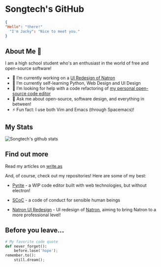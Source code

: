 # Songtech's GitHub

```json
{
"Hello": "there!"
  "I'm Jacky": "Nice to meet you."
}
```

## About Me 👋

I am a high school student who's an enthusiast in the world of free and open-source software! 

- 🔭 I’m currently working on a [UI Redesign of Natron](https://github.com/Songtech-0912/natron-ui-ux-design)
- 🌱 I’m currently self-learning Python, Web Design and UI Design
- 🤔 I’m looking for help with a code refactoring of [my personal open-source code editor](https://github.com/Songtech-0912/Pyrite)
- 💬 Ask me about open-source, software design, and everything in between!
- ⚡ Fun fact: I use both Vim and Emacs (through Spacemacs)! 

## My Stats

![Songtech's github stats](https://github-readme-stats.vercel.app/api?username=Songtech-0912&show_icons=true)

## Find out more

Read my articles on [write.as](write.as/songtech-0912/)

And, of course, check out my repositories! Here are some of my best:

* [Pyrite](https://github.com/Songtech-0912/Pyrite) - a WIP code editor built with web technologies, but without electron!

* [SCoC](https://github.com/Songtech-0912/SCoC) - a code of conduct for sensible human beings

* [Natron UI Redesign](https://github.com/Songtech-0912/natron-ui-ux-design) - UI redesign of [Natron](https://github.com/NatronGitHub/Natron), aiming to bring Natron to a more professional level!

## Before you leave...

```python
# My favorite code quote
def never_forget():
    before.lose('hope');
remember.to():
    still.dream();
```





